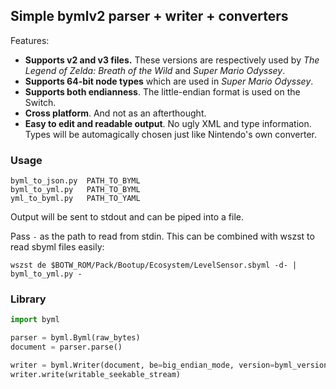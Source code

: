 ## Simple bymlv2 parser + writer + converters

Features:

* **Supports v2 and v3 files.** These versions are respectively used by
*The Legend of Zelda: Breath of the Wild* and *Super Mario Odyssey*.
* **Supports 64-bit node types** which are used in *Super Mario Odyssey*.
* **Supports both endianness**. The little-endian format is used on the Switch.
* **Cross platform**. And not as an afterthought.
* **Easy to edit and readable output**. No ugly XML and type information. Types will be automagically chosen just like Nintendo's own converter.

### Usage

```shell
byml_to_json.py  PATH_TO_BYML
byml_to_yml.py   PATH_TO_BYML
yml_to_byml.py   PATH_TO_YAML
```

Output will be sent to stdout and can be piped into a file.

Pass `-` as the path to read from stdin. This can be combined with wszst to read sbyml files easily:

```
wszst de $BOTW_ROM/Pack/Bootup/Ecosystem/LevelSensor.sbyml -d- | byml_to_yml.py -
```

### Library

```python
import byml

parser = byml.Byml(raw_bytes)
document = parser.parse()

writer = byml.Writer(document, be=big_endian_mode, version=byml_version)
writer.write(writable_seekable_stream)
```
